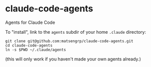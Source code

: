 # claude-code-agents
Agents for Claude Code

To "install", link to the `agents` subdir of your home `.claude` directory:

    git clone git@github.com:matsengrp/claude-code-agents.git
    cd claude-code-agents
    ln -s $PWD ~/.claude/agents

(this will only work if you haven't made your own agents already.)
